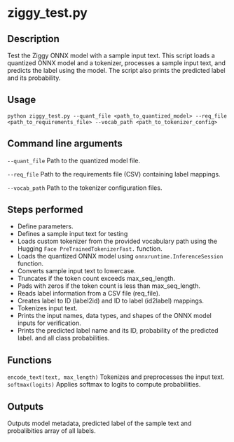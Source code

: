 # ziggy_test.py

## Description

Test the Ziggy ONNX model with a sample input text. This script loads a quantized ONNX model and a tokenizer, processes a sample input text,
and predicts the label using the model. The script also prints the predicted label and its probability.

## Usage

```
python ziggy_test.py --quant_file <path_to_quantized_model> --req_file <path_to_requirements_file> --vocab_path <path_to_tokenizer_config>
```

## Command line arguments

`--quant_file` Path to the quantized model file.

`--req_file` Path to the requirements file (CSV) containing label mappings.

`--vocab_path` Path to the tokenizer configuration files.

## Steps performed

- Define parameters.
- Defines a sample input text for testing
- Loads custom tokenizer from the provided vocabulary path using the Hugging `Face PreTrainedTokenizerFast.` function.
- Loads the quantized ONNX model using `onnxruntime.InferenceSession` function.
- Converts sample input text to lowercase.
- Truncates if the token count exceeds max_seq_length.
- Pads with zeros if the token count is less than max_seq_length.
- Reads label information from a CSV file (req_file).
- Creates label to ID (label2id) and ID to label (id2label) mappings.
- Tokenizes input text.
- Prints the input names, data types, and shapes of the ONNX model inputs for verification.
- Prints the predicted label name and its ID, probability of the predicted label. and all class probabilities.

## Functions

`encode_text(text, max_length)` Tokenizes and preprocesses the input text.
`softmax(logits)` Applies softmax to logits to compute probabilities.

## Outputs

Outputs model metadata, predicted label of the sample text and probalibities array of all labels.
